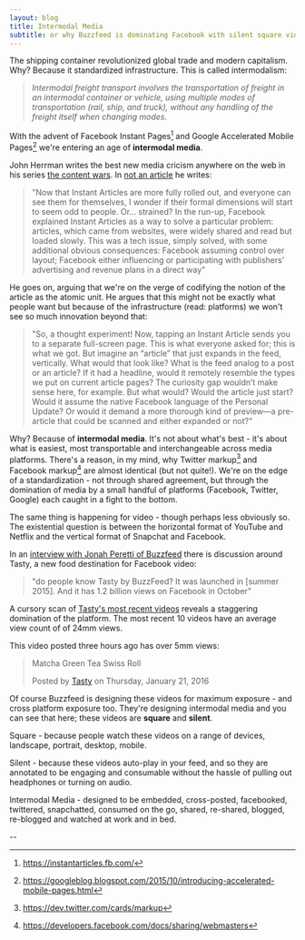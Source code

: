```yaml
---
layout: blog
title: Intermodal Media
subtitle: or why Buzzfeed is dominating Facebook with silent square videos
---
```


The shipping container revolutionized global trade and modern capitalism. Why? Because it standardized infrastructure. This is called intermodalism:

>*Intermodal freight transport involves the transportation of freight in an intermodal container or vehicle, using multiple modes of transportation (rail, ship, and truck), without any handling of the freight itself when changing modes.*

With the advent of Facebook Instant Pages[^1] and Google Accelerated Mobile Pages[^2] we're entering an age of **intermodal media**.

John Herrman writes the best new media cricism anywhere on the web in his series [the content wars](http://www.theawl.com/slug/the-content-wars). In [not an article](http://www.theawl.com/2015/10/not-an-article) he writes:

>"Now that Instant Articles are more fully rolled out, and everyone can see them for themselves, I wonder if their formal dimensions will start to seem odd to people. Or… strained? In the run-up, Facebook explained Instant Articles as a way to solve a particular problem: articles, which came from websites, were widely shared and read but loaded slowly. This was a tech issue, simply solved, with some additional obvious consequences: Facebook assuming control over layout; Facebook either influencing or participating with publishers’ advertising and revenue plans in a direct way"

He goes on, arguing that we're on the verge of codifying the notion of the article as the atomic unit. He argues that this might not be exactly what people want but because of the infrastructure (read: platforms) we won't see so much innovation beyond that:

>"So, a thought experiment! Now, tapping an Instant Article sends you to a separate full-screen page. This is what everyone asked for; this is what we got. But imagine an “article” that just expands in the feed, vertically. What would that look like? What is the feed analog to a post or an article? If it had a headline, would it remotely resemble the types we put on current article pages? The curiosity gap wouldn’t make sense here, for example. But what would? Would the article just start? Would it assume the native Facebook language of the Personal Update? Or would it demand a more thorough kind of preview—a pre-article that could be scanned and either expanded or not?"

Why? Because of **intermodal media**. It's not about what's best - it's about what is easiest, most transportable and interchangeable across media platforms. There's a reason, in my mind, why Twitter markup[^3] and Facebook markup[^4] are almost identical (but not quite!). We're on the edge of a standardization - not through shared agreement, but through the domination of media by a small handful of platforms (Facebook, Twitter, Google) each caught in a fight to the bottom.

The same thing is happening for video - though perhaps less obviously so. The existential question is between the horizontal format of YouTube and Netflix and the vertical format of Snapchat and Facebook.

In an [interview with Jonah Peretti of Buzzfeed](http://www.businessinsider.com/buzzfeed-founder-jonah-peretti-at-ignition-2015-12) there is discussion around Tasty, a new food destination for Facebook video:

>"do people know Tasty by BuzzFeed? It was launched in [summer 2015]. And it has 1.2 billion views on Facebook in October"

A cursory scan of [Tasty's most recent videos](https://www.facebook.com/buzzfeedtasty/videos) reveals a staggering domination of the platform. The most recent 10 videos have an average view count of of 24mm views.

This video posted three hours ago has over 5mm views:

<div id="fb-root"></div><script>(function(d, s, id) {  var js, fjs = d.getElementsByTagName(s)[0];  if (d.getElementById(id)) return;  js = d.createElement(s); js.id = id;  js.src = "//connect.facebook.net/en_US/sdk.js#xfbml=1&version=v2.3";  fjs.parentNode.insertBefore(js, fjs);}(document, 'script', 'facebook-jssdk'));</script><div class="fb-video" data-allowfullscreen="1" data-href="/buzzfeedtasty/videos/vb.1614251518827491/1708525039400138/?type=3"><div class="fb-xfbml-parse-ignore"><blockquote cite="https://www.facebook.com/buzzfeedtasty/videos/1708525039400138/"><a href="https://www.facebook.com/buzzfeedtasty/videos/1708525039400138/"></a><p>Matcha Green Tea Swiss Roll</p>Posted by <a href="https://www.facebook.com/buzzfeedtasty/">Tasty</a> on Thursday, January 21, 2016</blockquote></div></div>

Of course Buzzfeed is designing these videos for maximum exposure - and cross platform exposure too. They're designing intermodal media and you can see that here; these videos are **square** and **silent**.

Square - because people watch these videos on a range of devices, landscape, portrait, desktop, mobile.

Silent - because these videos auto-play in your feed, and so they are annotated to be engaging and consumable without the hassle of pulling out headphones or turning on audio.

Intermodal Media - designed to be embedded, cross-posted, facebooked, twittered, snapchatted, consumed on the go, shared, re-shared, blogged, re-blogged and watched at work and in bed.

--

[^1]: https://instantarticles.fb.com/

[^2]: https://googleblog.blogspot.com/2015/10/introducing-accelerated-mobile-pages.html

[^3]: https://dev.twitter.com/cards/markup

[^4]: https://developers.facebook.com/docs/sharing/webmasters
